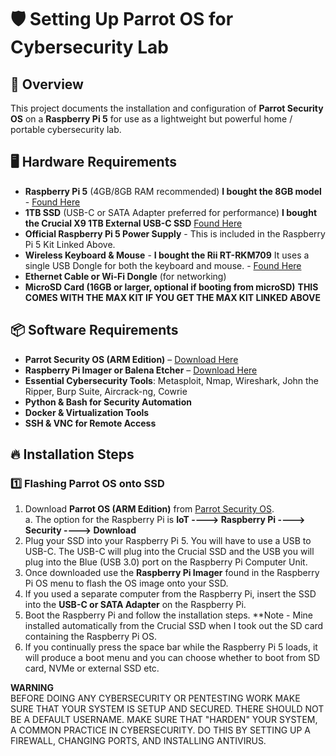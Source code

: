 # 🛡️ Setting Up Parrot OS for Cybersecurity Lab

## 📌 Overview
This project documents the installation and configuration of **Parrot Security OS** on a **Raspberry Pi 5** for use as a lightweight but powerful home / portable cybersecurity lab.

## 🖥️ Hardware Requirements
- **Raspberry Pi 5** (4GB/8GB RAM recommended)  **I bought the 8GB model** - [Found Here](https://www.bestbuy.com/site/canakit-raspberry-pi-5-starter-max-kit-8gb-turbine-white/6580288.p?skuId=6580288)
- **1TB SSD** (USB-C or SATA Adapter preferred for performance)  **I bought the Crucial X9 1TB External USB-C SSD** [Found Here](https://www.bestbuy.com/site/crucial-x9-1tb-external-usb-c-ssd-black/6557871.p?skuId=6557871)
- **Official Raspberry Pi 5 Power Supply** - This is included in the Raspberry Pi 5 Kit Linked Above.
- **Wireless Keyboard & Mouse** - **I bought the Rii RT-RKM709** It uses a single USB Dongle for both the keyboard and mouse. - [Found Here](https://www.amazon.com/Rii-RKM709-Gigahertz-Ultra-Slim-Multimedia/dp/B0DCVT6L91?crid=G9BZH65TSDRB&dib=eyJ2IjoiMSJ9.AIsrf58twlv45VrubqCnlwc85lfKNVBCjQT3f4lITroUM9ZUMS7Gbm8Xgz8Sea-l6jE_Sx5_kcKV5RaxIdDDeJWjERFkE96Ajm6DNcD1-G21PUqd1c1UXRABpIjp9hMDSetSPGCLeKa6ffDI2ngwGed-usTWD3qoM9hKyfGTEiasltLcvxEub86QWp6atJiYvAZDc4VLTPSqKK60gC_xXX6GDkBQwMY1CHFfyUKe8k0.xK6aJwi7CUKkkDXRZPAQ9Jb1GsMJKX28FhZoXHP-C8E&dib_tag=se&keywords=rii%2Brt-rkm709%2Bmini%2Bwireless%2Bkeyboard%2Band%2Bmouse%2Bcombo&qid=1738800403&sprefix=rii%2Brt-rkm709%2Bmini%2Bwireless%2Bkeyboard%2Band%2Bmouse%2Bcombo%2Caps%2C141&sr=8-1&th=1)
- **Ethernet Cable or Wi-Fi Dongle** (for networking) 
- **MicroSD Card (16GB or larger, optional if booting from microSD)**  **THIS COMES WITH THE MAX KIT IF YOU GET THE MAX KIT LINKED ABOVE**

## 📦 Software Requirements
- **Parrot Security OS (ARM Edition)** – [Download Here](https://parrotsec.org/download/)
- **Raspberry Pi Imager or Balena Etcher** – [Download Here](https://www.raspberrypi.com/software/)
- **Essential Cybersecurity Tools**: Metasploit, Nmap, Wireshark, John the Ripper, Burp Suite, Aircrack-ng, Cowrie
- **Python & Bash for Security Automation**
- **Docker & Virtualization Tools**
- **SSH & VNC for Remote Access**

## 🔥 Installation Steps

### 1️⃣ Flashing Parrot OS onto SSD
1. Download **Parrot OS (ARM Edition)** from [Parrot Security OS](https://parrotsec.org/download/).<br>
   a. The option for the Raspberry Pi is **IoT ----> Raspberry Pi ----> Security ----> Download**
2. Plug your SSD into your Raspberry Pi 5. You will have to use a USB to USB-C. The USB-C will plug into the Crucial SSD and the USB you will plug into the Blue (USB 3.0) port on the Raspberry Pi Computer Unit.
3. Once downloaded use the **Raspberry Pi Imager** found in the Raspberry Pi OS menu to flash the OS image onto your SSD.
4. If you used a separate computer from the Raspberry Pi, insert the SSD into the **USB-C or SATA Adapter** on the Raspberry Pi.
5. Boot the Raspberry Pi and follow the installation steps. **Note - Mine installed automatically from the Crucial SSD when I took out the SD card containing the Raspberry Pi OS.
6. If you continually press the space bar while the Raspberry Pi 5 loads, it will produce a boot menu and you can choose whether to boot from SD card, NVMe or external SSD etc.


**WARNING**   
BEFORE DOING ANY CYBERSECURITY OR PENTESTING WORK MAKE SURE THAT YOUR SYSTEM IS SETUP AND SECURED. THERE SHOULD NOT BE A DEFAULT USERNAME.
MAKE SURE THAT "HARDEN" YOUR SYSTEM, A COMMON PRACTICE IN CYBERSECURITY. DO THIS BY SETTING UP A FIREWALL, CHANGING PORTS, AND INSTALLING ANTIVIRUS.
